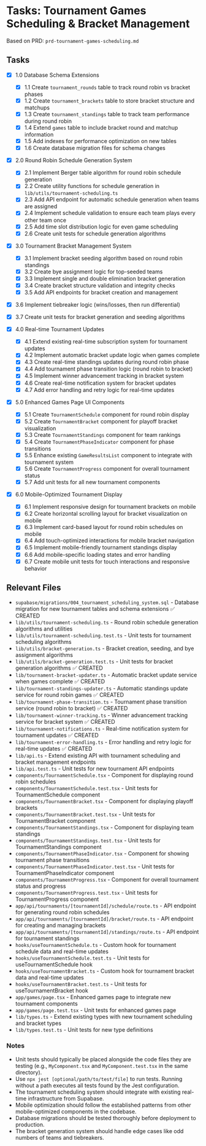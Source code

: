 # Tasks: Tournament Games Scheduling & Bracket Management

Based on PRD: `prd-tournament-games-scheduling.md`

## Tasks

- [x] 1.0 Database Schema Extensions
  - [x] 1.1 Create `tournament_rounds` table to track round robin vs bracket phases
  - [x] 1.2 Create `tournament_brackets` table to store bracket structure and matchups
  - [x] 1.3 Create `tournament_standings` table to track team performance during round robin
  - [x] 1.4 Extend `games` table to include bracket round and matchup information
  - [x] 1.5 Add indexes for performance optimization on new tables
  - [x] 1.6 Create database migration files for schema changes

- [x] 2.0 Round Robin Schedule Generation System
  - [x] 2.1 Implement Berger table algorithm for round robin schedule generation
  - [x] 2.2 Create utility functions for schedule generation in `lib/utils/tournament-scheduling.ts`
  - [x] 2.3 Add API endpoint for automatic schedule generation when teams are assigned
  - [x] 2.4 Implement schedule validation to ensure each team plays every other team once
  - [x] 2.5 Add time slot distribution logic for even game scheduling
  - [x] 2.6 Create unit tests for schedule generation algorithms

- [x] 3.0 Tournament Bracket Management System
  - [x] 3.1 Implement bracket seeding algorithm based on round robin standings
  - [x] 3.2 Create bye assignment logic for top-seeded teams
  - [x] 3.3 Implement single and double elimination bracket generation
  - [x] 3.4 Create bracket structure validation and integrity checks
  - [x] 3.5 Add API endpoints for bracket creation and management
- [x] 3.6 Implement tiebreaker logic (wins/losses, then run differential)
- [x] 3.7 Create unit tests for bracket generation and seeding algorithms

- [x] 4.0 Real-time Tournament Updates
  - [x] 4.1 Extend existing real-time subscription system for tournament updates
  - [x] 4.2 Implement automatic bracket update logic when games complete
  - [x] 4.3 Create real-time standings updates during round robin phase
  - [x] 4.4 Add tournament phase transition logic (round robin to bracket)
  - [x] 4.5 Implement winner advancement tracking in bracket system
  - [x] 4.6 Create real-time notification system for bracket updates
  - [x] 4.7 Add error handling and retry logic for real-time updates

- [x] 5.0 Enhanced Games Page UI Components
  - [x] 5.1 Create `TournamentSchedule` component for round robin display
  - [x] 5.2 Create `TournamentBracket` component for playoff bracket visualization
  - [x] 5.3 Create `TournamentStandings` component for team rankings
  - [x] 5.4 Create `TournamentPhaseIndicator` component for phase transitions
  - [x] 5.5 Enhance existing `GameResultsList` component to integrate with tournament system
  - [x] 5.6 Create `TournamentProgress` component for overall tournament status
  - [x] 5.7 Add unit tests for all new tournament components

- [x] 6.0 Mobile-Optimized Tournament Display
  - [x] 6.1 Implement responsive design for tournament brackets on mobile
  - [x] 6.2 Create horizontal scrolling layout for bracket visualization on mobile
  - [x] 6.3 Implement card-based layout for round robin schedules on mobile
  - [x] 6.4 Add touch-optimized interactions for mobile bracket navigation
  - [x] 6.5 Implement mobile-friendly tournament standings display
  - [x] 6.6 Add mobile-specific loading states and error handling
  - [x] 6.7 Create mobile unit tests for touch interactions and responsive behavior

## Relevant Files

- `supabase/migrations/004_tournament_scheduling_system.sql` - Database migration for new tournament tables and schema extensions ✅ CREATED
- `lib/utils/tournament-scheduling.ts` - Round robin schedule generation algorithms and utilities
- `lib/utils/tournament-scheduling.test.ts` - Unit tests for tournament scheduling algorithms
- `lib/utils/bracket-generation.ts` - Bracket creation, seeding, and bye assignment algorithms
- `lib/utils/bracket-generation.test.ts` - Unit tests for bracket generation algorithms ✅ CREATED
- `lib/tournament-bracket-updater.ts` - Automatic bracket update service when games complete ✅ CREATED
- `lib/tournament-standings-updater.ts` - Automatic standings update service for round robin games ✅ CREATED
- `lib/tournament-phase-transition.ts` - Tournament phase transition service (round robin to bracket) ✅ CREATED
- `lib/tournament-winner-tracking.ts` - Winner advancement tracking service for bracket system ✅ CREATED
- `lib/tournament-notifications.ts` - Real-time notification system for tournament updates ✅ CREATED
- `lib/tournament-error-handling.ts` - Error handling and retry logic for real-time updates ✅ CREATED
- `lib/api.ts` - Extend existing API with tournament scheduling and bracket management endpoints
- `lib/api.test.ts` - Unit tests for new tournament API endpoints
- `components/TournamentSchedule.tsx` - Component for displaying round robin schedules
- `components/TournamentSchedule.test.tsx` - Unit tests for TournamentSchedule component
- `components/TournamentBracket.tsx` - Component for displaying playoff brackets
- `components/TournamentBracket.test.tsx` - Unit tests for TournamentBracket component
- `components/TournamentStandings.tsx` - Component for displaying team standings
- `components/TournamentStandings.test.tsx` - Unit tests for TournamentStandings component
- `components/TournamentPhaseIndicator.tsx` - Component for showing tournament phase transitions
- `components/TournamentPhaseIndicator.test.tsx` - Unit tests for TournamentPhaseIndicator component
- `components/TournamentProgress.tsx` - Component for overall tournament status and progress
- `components/TournamentProgress.test.tsx` - Unit tests for TournamentProgress component
- `app/api/tournaments/[tournamentId]/schedule/route.ts` - API endpoint for generating round robin schedules
- `app/api/tournaments/[tournamentId]/bracket/route.ts` - API endpoint for creating and managing brackets
- `app/api/tournaments/[tournamentId]/standings/route.ts` - API endpoint for tournament standings
- `hooks/useTournamentSchedule.ts` - Custom hook for tournament schedule data and real-time updates
- `hooks/useTournamentSchedule.test.ts` - Unit tests for useTournamentSchedule hook
- `hooks/useTournamentBracket.ts` - Custom hook for tournament bracket data and real-time updates
- `hooks/useTournamentBracket.test.ts` - Unit tests for useTournamentBracket hook
- `app/games/page.tsx` - Enhanced games page to integrate new tournament components
- `app/games/page.test.tsx` - Unit tests for enhanced games page
- `lib/types.ts` - Extend existing types with new tournament scheduling and bracket types
- `lib/types.test.ts` - Unit tests for new type definitions

### Notes

- Unit tests should typically be placed alongside the code files they are testing (e.g., `MyComponent.tsx` and `MyComponent.test.tsx` in the same directory).
- Use `npx jest [optional/path/to/test/file]` to run tests. Running without a path executes all tests found by the Jest configuration.
- The tournament scheduling system should integrate with existing real-time infrastructure from Supabase.
- Mobile optimization should follow the established patterns from other mobile-optimized components in the codebase.
- Database migrations should be tested thoroughly before deployment to production.
- The bracket generation system should handle edge cases like odd numbers of teams and tiebreakers. 